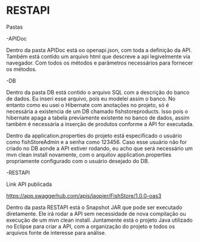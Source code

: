 # RESTAPI
Pastas

-APIDoc

Dentro da pasta APIDoc está oo openapi.json, com toda a definição da API. Também está contido um arquivo html que descreve a api
legivelmente via navegador. Com todos os métodos e parâmetros necessários para fornecer os métodos.

-DB

Dentro da pasta DB está contido o arquivo SQL com a descrição do banco de dados. Eu inseri esse arquivo, pois eu modelei assim o banco. No entanto como eu usei o Hibernate com anotações no projeto, só é necessária a existencia de um DB chamado fishstoreproducts. Isso pois o hibernate apaga a tabela previamente existente no banco de dados, assim também é necessária a inserção de produtos conforme a API for executada. 

Dentro da application.properties do projeto está especificado o usuário como fishStoreAdmin e a senha como 123456. Caso esse usuário não for criado no DB aonde a API estiver rodando, eu acho que será necessário um mvn clean install novamente, com o arquitov application.properties propriamente configurado com o usuário desejado do DB.

-RESTAPI

Link API publicada

https://app.swaggerhub.com/apis/iaopier/FishStore/1.0.0-oas3

Dentro da pasta RESTAPI está o Snapshot JAR que pode ser executado diretamente. Ele irá rodar a API sem necessidade de nova compilação 
ou execução de um mvn clean install. 
Juntamente está o projeto Java utilizado no Eclipse para criar a API, com a organização do projeto e todos os arquivos fonte de interesse
para análise.





